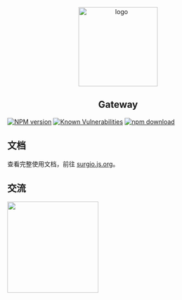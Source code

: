 <p align="center">
    <a href="https://surgio.js.org/" target="_blank">
        <img width="180" src="https://raw.githubusercontent.com/geekdada/surgio/master/docs/.vuepress/public/surgio-icon.png" alt="logo">
    </a>
</p>

<h2 align="center">Gateway</h2>

[![NPM version][npm-image]][npm-url]
[![Known Vulnerabilities][snyk-image]][snyk-url]
[![npm download][download-image]][download-url]

[npm-image]: https://img.shields.io/npm/v/@surgio/gateway.svg?style=flat-square
[npm-url]: https://npmjs.org/package/@surgio/gateway
[snyk-image]: https://snyk.io/test/npm/@surgio/gateway/badge.svg?style=flat-square
[snyk-url]: https://snyk.io/test/npm/@surgio/gateway
[download-image]: https://img.shields.io/npm/dm/@surgio/gateway.svg?style=flat-square
[download-url]: https://npmjs.org/package/@surgio/gateway

## 文档

查看完整使用文档，前往 [surgio.js.org](https://surgio.js.org)。

## 交流

[<img width="207" src="https://raw.githubusercontent.com/geekdada/surgio/master/docs/.vuepress/public/join-telegram.png">](https://t.me/surgiotg)
